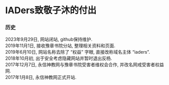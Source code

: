 # IADers致敬子沐的付出
### 历史
2023年9月29日, 网站闭站, github保持维护.  
2019年11月1日, 接收豫章书院分站, 整理相关资料和页面.  
2019年6月10日, 网站名称去除了 “权益” 字眼, 直接改称域名主体 “iaders”.  
2018年10月初, 出于安全考虑隐藏网站并暂时退出反杨.  
2017年12月7日, 永信神教网与豫章书院受害者维权会合作, 并改名网戒受害者权益网.  
2017年1月8日, 永信神教网正式开站.  